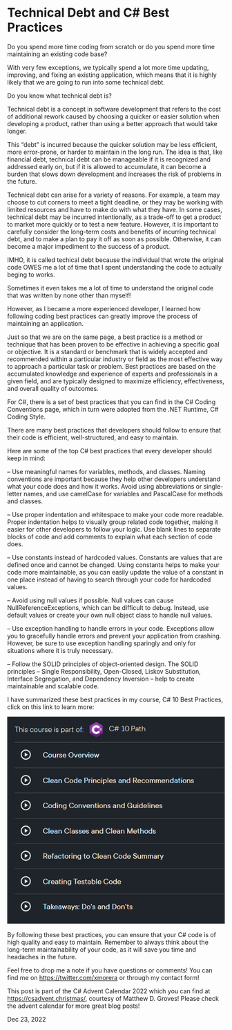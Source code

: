# Technical Debt and C# Best Practices

Do you spend more time coding from scratch or do you spend more time maintaining an existing code base? 

With very few exceptions, we typically spend a lot more time updating, improving, and fixing an existing application, which means that it is highly likely that we are going to run into some technical debt.

Do you know what technical debt is?

Technical debt is a concept in software development that refers to the cost of additional rework caused by choosing a quicker or easier solution when developing a product, rather than using a better approach that would take longer.

This “debt” is incurred because the quicker solution may be less efficient, more error-prone, or harder to maintain in the long run. The idea is that, like financial debt, technical debt can be manageable if it is recognized and addressed early on, but if it is allowed to accumulate, it can become a burden that slows down development and increases the risk of problems in the future.

Technical debt can arise for a variety of reasons. For example, a team may choose to cut corners to meet a tight deadline, or they may be working with limited resources and have to make do with what they have. In some cases, technical debt may be incurred intentionally, as a trade-off to get a product to market more quickly or to test a new feature. However, it is important to carefully consider the long-term costs and benefits of incurring technical debt, and to make a plan to pay it off as soon as possible. Otherwise, it can become a major impediment to the success of a product.

IMHO, it is called techical debt because the individual that wrote the original code OWES me a lot of time that I spent understanding the code to actually beging to works.

Sometimes it even takes me a lot of time to understand the original code that was written by none other than myself!

However, as I became a more experienced developer, I learned how following coding best practices can greatly improve the process of maintaining an application.

Just so that we are on the same page, a best practice is a method or technique that has been proven to be effective in achieving a specific goal or objective. It is a standard or benchmark that is widely accepted and recommended within a particular industry or field as the most effective way to approach a particular task or problem. Best practices are based on the accumulated knowledge and experience of experts and professionals in a given field, and are typically designed to maximize efficiency, effectiveness, and overall quality of outcomes.

For C#, there is a set of best practices that you can find in the C# Coding Conventions page, which in turn were adopted from the .NET Runtime, C# Coding Style.


There are many best practices that developers should follow to ensure that their code is efficient, well-structured, and easy to maintain. 

Here are some of the top C# best practices that every developer should keep in mind:

– Use meaningful names for variables, methods, and classes. Naming conventions are important because they help other developers understand what your code does and how it works. Avoid using abbreviations or single-letter names, and use camelCase for variables and PascalCase for methods and classes.

– Use proper indentation and whitespace to make your code more readable. Proper indentation helps to visually group related code together, making it easier for other developers to follow your logic. Use blank lines to separate blocks of code and add comments to explain what each section of code does.

– Use constants instead of hardcoded values. Constants are values that are defined once and cannot be changed. Using constants helps to make your code more maintainable, as you can easily update the value of a constant in one place instead of having to search through your code for hardcoded values.

– Avoid using null values if possible. Null values can cause NullReferenceExceptions, which can be difficult to debug. Instead, use default values or create your own null object class to handle null values.

– Use exception handling to handle errors in your code. Exceptions allow you to gracefully handle errors and prevent your application from crashing. However, be sure to use exception handling sparingly and only for situations where it is truly necessary.

– Follow the SOLID principles of object-oriented design. The SOLID principles – Single Responsibility, Open-Closed, Liskov Substitution, Interface Segregation, and Dependency Inversion – help to create maintainable and scalable code.

I have summarized these best practices in my course, C# 10 Best Practices, click on this link to learn more:

![c_sharp_best_practices.png](c_sharp_best_practices.png)

By following these best practices, you can ensure that your C# code is of high quality and easy to maintain. Remember to always think about the long-term maintainability of your code, as it will save you time and headaches in the future.

Feel free to drop me a note if you have questions or comments! You can find me on https://twitter.com/xmorera or through my contact form!

This post is part of the C# Advent Calendar 2022 which you can find at https://csadvent.christmas/, courtesy of Matthew D. Groves! Please check the advent calendar for more great blog posts!



Dec 23, 2022